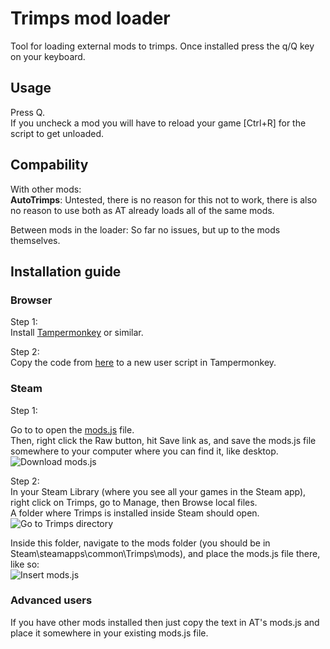 # Trimps mod loader
Tool for loading external mods to trimps. Once installed press the q/Q key on your keyboard.

## Usage  
Press Q.  
If you uncheck a mod you will have to reload your game [Ctrl+R] for the script to get unloaded.

## Compability  
With other mods:  
**AutoTrimps**: Untested, there is no reason for this not to work, there is also no reason to use both as AT already loads all of the same mods.

Between mods in the loader: So far no issues, but up to the mods themselves.

## Installation guide

### Browser
Step 1:  
Install [Tampermonkey](https://www.tampermonkey.net/) or similar.

Step 2:  
Copy the code from [here](https://github.com/GodNooNoo/TrimpsModLoader/blob/main/tampermonkey.js) to a new user script in Tampermonkey.

### Steam

Step 1:

Go to to open the [mods.js](https://github.com/GodNooNoo/TrimpsModLoader/blob/main/mods.js) file.  
Then, right click the Raw button, hit Save link as, and save the mods.js file somewhere to your computer where you can find it, like desktop.  
![Download mods.js](https://i.imgur.com/opuO6yd.png)

Step 2:  
In your Steam Library (where you see all your games in the Steam app), right click on Trimps, go to Manage, then Browse local files.  
A folder where Trimps is installed inside Steam should open.  
![Go to Trimps directory](https://imgur.com/cr35LK2.png)

Inside this folder, navigate to the mods folder (you should be in Steam\steamapps\common\Trimps\mods), and place the mods.js file there, like so:  
![Insert mods.js](https://imgur.com/muW6cUh.png)

### Advanced users  
If you have other mods installed then just copy the text in AT's mods.js and place it somewhere in your existing mods.js file.
